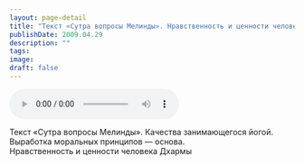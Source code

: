```yaml
---
layout: page-detail
title: "Текст «Сутра вопросы Мелинды». Нравственность и ценности человека Дхармы"
publishDate: 2009.04.29
description: ""
tags:
image:
draft: false
---
```


<audio title="2009.04.29 - Текст «Сутра вопросы Мелинды». Нравственность и ценности человека Дхармы.mp3" src="https://filer-api.advayta.org/v1.0/public/files/72893" controls=""></audio>

 Текст «Сутра вопросы Мелинды». Качества занимающегося йогой.   
 Выработка моральных принципов — основа.  
 Нравственность и ценности человека Дхармы   

  
